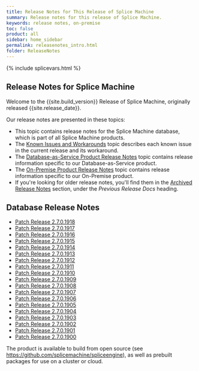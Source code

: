 ```yaml
---
title: Release Notes for This Release of Splice Machine
summary: Release notes for this release of Splice Machine.
keywords: release notes, on-premise
toc: false
product: all
sidebar: home_sidebar
permalink: releasenotes_intro.html
folder: ReleaseNotes
---
```

<section>
<div class="TopicContent" data-swiftype-index="true" markdown="1">
{% include splicevars.html %}

# Release Notes for Splice Machine

Welcome to the {{site.build_version}} Release of Splice Machine, originally released  {{site.release_date}}.

Our release notes are presented in these topics:

* This topic contains release notes for the Splice Machine database, which is part of all Splice Machine products.
* The [Known Issues and Workarounds](releasenotes_workarounds.html) topic describes each known issue in the current release and its workaround.
* The [Database-as-Service Product Release Notes](releasenotes_dbaas.html) topic contains release information specific to our Database-as-Service product.
* The [On-Premise Product Release Notes](releasenotes_onprem.html) topic contains release information specific to our On-Premise product.
* If you're looking for older release notes, you'll find them in the [Archived Release Notes](releasenotes_archived_intro.html) section, under the *Previous Release Docs* heading.

## Database Release Notes

<ul>
    <li><a href="releasenotes_2.7.1918.html">Patch Release 2.7.0.1918</a></li>
    <li><a href="releasenotes_2.7.1917.html">Patch Release 2.7.0.1917</a></li>
    <li><a href="releasenotes_2.7.1916.html">Patch Release 2.7.0.1916</a></li>
    <li><a href="releasenotes_2.7.1915.html">Patch Release 2.7.0.1915</a></li>
    <li><a href="releasenotes_2.7.1914.html">Patch Release 2.7.0.1914</a></li>
    <li><a href="releasenotes_2.7.1913.html">Patch Release 2.7.0.1913</a></li>
    <li><a href="releasenotes_2.7.1912.html">Patch Release 2.7.0.1912</a></li>
    <li><a href="releasenotes_2.7.1911.html">Patch Release 2.7.0.1911</a></li>
    <li><a href="releasenotes_2.7.1910.html">Patch Release 2.7.0.1910</a></li>
    <li><a href="releasenotes_2.7.1909.html">Patch Release 2.7.0.1909</a></li>
    <li><a href="releasenotes_2.7.1908.html">Patch Release 2.7.0.1908</a></li>
    <li><a href="releasenotes_2.7.1907.html">Patch Release 2.7.0.1907</a></li>
    <li><a href="releasenotes_2.7.1906.html">Patch Release 2.7.0.1906</a></li>
    <li><a href="releasenotes_2.7.1905.html">Patch Release 2.7.0.1905</a></li>
    <li><a href="releasenotes_2.7.1904.html">Patch Release 2.7.0.1904</a></li>
    <li><a href="releasenotes_2.7.1903.html">Patch Release 2.7.0.1903</a></li>
    <li><a href="releasenotes_2.7.1902.html">Patch Release 2.7.0.1902</a></li>
    <li><a href="releasenotes_2.7.1901.html">Patch Release 2.7.0.1901</a></li>
    <li><a href="releasenotes_2.7.1900.html">Patch Release 2.7.0.1900</a></li>
</ul>

The product is available to build from open source (see <https://github.com/splicemachine/spliceengine>), as well as prebuilt packages for use on a cluster or cloud.

</div>
</section>
